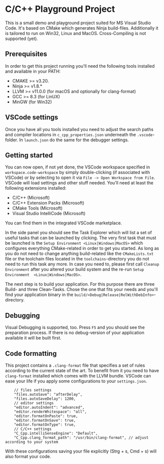 
# C/C++ Playground Project

This is a small demo and playground project suited for MS Visual Studio Code. It's based on CMake which generates Ninja build-files.
Additionally it is tailored to run on Win32, Linux and MacOS. Cross-Compiling is not supported (yet).

## Prerequisites

In order to get this project running you'll need the following tools installed and available in your PATH:

* CMAKE >= v3.20.
* Ninja >= v1.8.*
* LLVM >= v11.0.0 (for macOS and optionally for clang-format)
* GCC >= 8.3 (for LinUX)
* MinGW (for Win32)

## VSCode settings

Once you have all you tools installed you need to adjust the search paths and compiler locations in `c_cpp_properties.json` underneath the `.vscode`-folder. In `launch.json` do the same for the debugger settings.

## Getting started

You can now open, if not yet done, the VSCode workspace specified in `workspace.code-workspace` by simply double-clicking (if associated with VSCode) or by selecting to open it via `File -> Open Workspace from File`. VSCode will load settings and other stuff needed. You'll need at least the following extensions installed:

* C/C++ (Microsoft)
* C/C++ Extension Packs (Microsoft)
* CMake Tools (Microsoft)
* Visual Studio IntelliCode (Microsoft)

You can find them in the integrated VSCode marketplace.

In the side panel you should see the Task Explorer which will list a set of useful tasks that can be launched by clicking. The very first task that must be launched is the `Setup Environment <Linux|Windows|MacOS>` which configures everything CMake-related in order to get you started. As long as you do not need to change anything build-related like the `CMakeLists.txt` file or the toolchain files located in the `toolchains`-directory you do not need to run this task any more. In case you need to, please first call `Cleanup Environment` after you altered your build system and the re-run `Setup Environment  <Linux|Windows|MacOS>`.

The next step is to build your application. For this purpose there are three Build- and three Clean-Tasks. Chose the one that fits your needs and you'll find your application binary in the `build/<Debug|Release|RelWithDebInfo>`-directory.

## Debugging

Visual Debugging is supported, too. Press `F5` and you should see the preparation process. If there is no debug-version of your application available it will be built first.

## Code formatting

This project contains a `.clang-format` file that specifies a set of rules according to the current state of the art. To benefit from it you need to have `clang-format` installed which comes with the LLVM bundle. VSCode can ease your life if you apply some configurations to your `settings.json`.
```
    // files settings
    "files.autoSave": "afterDelay",
    "files.autoSaveDelay": 1200,
    // editor settings
    "editor.autoIndent": "advanced",
    "editor.renderWhitespace": "all",
    "editor.formatOnPaste": true,
    "editor.formatOnSave": true,
    "editor.formatOnType": true,
    // C/C++ settings
    "C_Cpp.intelliSenseEngine": "Default",
    "C_Cpp.clang_format_path": "/usr/bin/clang-format", // adjust according to your system
```
With these configurations saving your file explicitly (Strg + s, Cmd + s) will also format your code.


